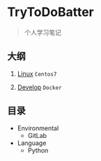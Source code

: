 # TryToDoBatter

> 个人学习笔记

## 大纲
1. [Linux](./Linux/README.md)
`Centos7`

2. [Develop](./Develop/README.md)
`Docker`

## 目录
- Environmental
    - GitLab
- Language
    - Python

